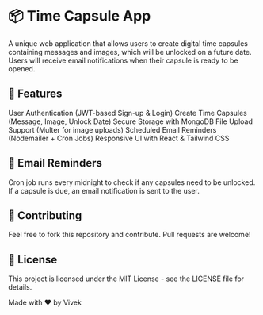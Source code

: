 # 📦 Time Capsule App

A unique web application that allows users to create digital time capsules containing messages and images, which will be unlocked on a future date. Users will receive email notifications when their capsule is ready to be opened.

## 🚀 Features

User Authentication (JWT-based Sign-up & Login)
Create Time Capsules (Message, Image, Unlock Date)
Secure Storage with MongoDB
File Upload Support (Multer for image uploads)
Scheduled Email Reminders (Nodemailer + Cron Jobs)
Responsive UI with React & Tailwind CSS

## 📧 Email Reminders

Cron job runs every midnight to check if any capsules need to be unlocked.
If a capsule is due, an email notification is sent to the user.

## 🤝 Contributing

Feel free to fork this repository and contribute. Pull requests are welcome!

## 📜 License

This project is licensed under the MIT License - see the LICENSE file for details.

Made with ❤️ by Vivek

